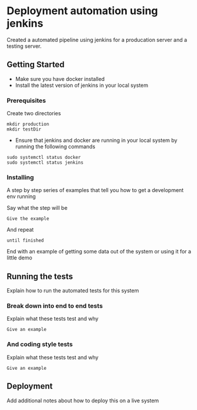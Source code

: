 
# Deployment automation using jenkins

Created a automated pipeline using jenkins for a producation server and a testing server. 

## Getting Started

* Make sure you have docker installed
* Install the latest version of jenkins in your local system

### Prerequisites

Create two directories 

```
mkdir production
mkdir testDir
```
* Ensure that jenkins and docker are running in your local system by running the following commands
```
sudo systemctl status docker 
sudo systemctl status jenkins
```


### Installing

A step by step series of examples that tell you how to get a development env running

Say what the step will be

```
Give the example
```

And repeat

```
until finished
```

End with an example of getting some data out of the system or using it for a little demo

## Running the tests

Explain how to run the automated tests for this system

### Break down into end to end tests

Explain what these tests test and why

```
Give an example
```

### And coding style tests

Explain what these tests test and why

```
Give an example
```

## Deployment

Add additional notes about how to deploy this on a live system
